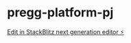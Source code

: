 # pregg-platform-pj

[Edit in StackBlitz next generation editor ⚡️](https://stackblitz.com/~/github.com/naochanz/pregg-platform-pj)